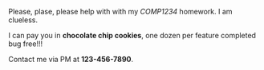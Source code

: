 

Please, plase, please help with with my *COMP1234* homework. I am clueless.

I can pay you in **chocolate chip cookies**, one dozen per feature
completed bug free!!!

Contact me via PM at **123-456-7890**.